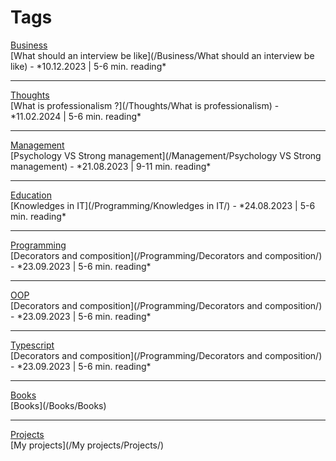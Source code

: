 # **Tags**
<link href="/stylesheets/tags.css" rel="stylesheet" type="text/css"/>
<div class="tags">
    <div class='tag'>
        <a href='#Business'>Business</a>
    </div>
</div>
[What should an interview be like](/Business/What should an interview be like) - *10.12.2023 | 5-6 min. reading*

---

<link href="/stylesheets/tags.css" rel="stylesheet" type="text/css"/>
<div class="tags">
    <div class='tag'>
        <a href="/tags#Thoughts">Thoughts</a>
    </div>
</div>
[What is professionalism ?](/Thoughts/What is professionalism) - *11.02.2024 | 5-6 min. reading*

---
<link href="/stylesheets/tags.css" rel="stylesheet" type="text/css"/>
<div class="tags">
    <div class='tag'>
        <a href='#Management'>Management</a>
    </div>
</div>
[Psychology VS Strong management](/Management/Psychology VS Strong management) - *21.08.2023 | 9-11 min. reading*

---
<div class="tags">
    <div class='tag'>
        <a href='/tags/#Education'>Education</a>
    </div>
</div>
[Knowledges in IT](/Programming/Knowledges in IT/) - *24.08.2023 | 5-6 min. reading*

---
<div class="tags">
    <div class='tag'>
        <a href='/tags/#Programming'>Programming</a>
    </div>
</div>
[Decorators and composition](/Programming/Decorators and composition/) - *23.09.2023 | 5-6 min. reading*

---
<div class="tags">
    <div class='tag'>
        <a href='/tags/#OOP'>OOP</a>
    </div>
</div>
[Decorators and composition](/Programming/Decorators and composition/) - *23.09.2023 | 5-6 min. reading*

---
<div class="tags">
    <div class='tag'>
        <a href='/tags/#Typescript'>Typescript</a>
    </div>
</div>
[Decorators and composition](/Programming/Decorators and composition/) - *23.09.2023 | 5-6 min. reading*

---
<div class="tags">
    <div class='tag'>
        <a href='/tags/#Books'>Books</a>
    </div>
</div>
[Books](/Books/Books)

---
<div class="tags">
    <div class='tag'>
        <a href='/tags/#Projects'>Projects</a>
    </div>
</div>
[My projects](/My projects/Projects/)